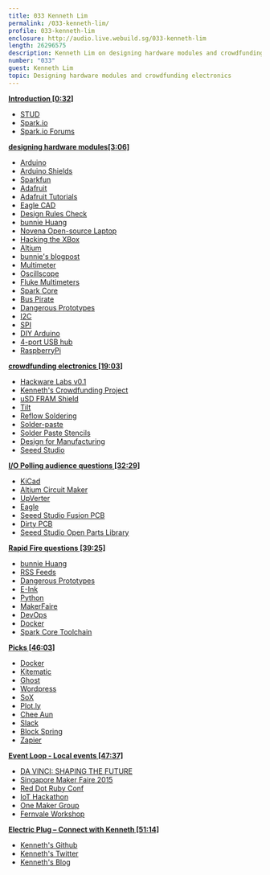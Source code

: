 ```yaml
---
title: 033 Kenneth Lim
permalink: /033-kenneth-lim/
profile: 033-kenneth-lim
enclosure: http://audio.live.webuild.sg/033-kenneth-lim
length: 26296575
description: Kenneth Lim on designing hardware modules and crowdfunding electronics.
number: "033"
guest: Kenneth Lim
topic: Designing hardware modules and crowdfunding electronics
---
```


**[Introduction [0:32]](#t=0:32)**

- [STUD](http://www.sutd.edu.sg/)
- [Spark.io](http://spark.io/)
- [Spark.io Forums](https://community.spark.io/)

**[designing hardware modules[3:06]](#t=3:06)**

- [Arduino](http://www.arduino.cc/)
- [Arduino Shields](http://www.arduino.cc/en/Main/ArduinoShields)
- [Sparkfun](http://sparkfun.com)
- [Adafruit](http://adafruit.com)
- [Adafruit Tutorials](http://learn.adafruit.com)
- [Eagle CAD](http://www.cadsoftusa.com/)
- [Design Rules Check](http://www.instructables.com/id/PCB-Creation-with-Eagle-for-Beginners/step17/The-Design-Rule-Check/)
- [bunnie Huang](http://www.bunniestudios.com/)
- [Novena Open-source Laptop](https://www.crowdsupply.com/kosagi/novena)
- [Hacking the XBox](http://hackingthexbox.com/)
- [Altium](http://www.altium.com/)
- [bunnie's blogpost](http://www.bunniestudios.com/blog/?p=3797)
- [Multimeter](http://en.wikipedia.org/wiki/Multimeter)
- [Oscillscope](http://en.wikipedia.org/wiki/Oscilloscope)
- [Fluke Multimeters](http://www.fluke.com/fluke/tten/products/digital-multimeters.htm)
- [Spark Core](https://www.spark.io/)
- [Bus Pirate](http://dangerousprototypes.com/docs/Bus_Pirate)
- [Dangerous Prototypes](http://dangerousprototypes.com/)
- [I2C](http://en.wikipedia.org/wiki/I%C2%B2C)
- [SPI](http://en.wikipedia.org/wiki/Serial_Peripheral_Interface_Bus)
- [DIY Arduino](http://www.instructables.com/id/DIY-Arduino-or-The-DIY-Duino/)
- [4-port USB hub](https://github.com/kennethlimcp/oshw-design/tree/master/usb-power-hub-4)
- [RaspberryPi](http://www.raspberrypi.org/)

**[crowdfunding electronics [19:03]](#t=19:03)**

- [Hackware Labs v0.1](https://www.facebook.com/events/876463825749360/)
- [Kenneth's Crowdfunding Project](http://limsimiteh.com/kenneth/2014/08/idea-product/)
- [uSD FRAM Shield](https://enabler.tilt.com/usd-fram-shield)
- [Tilt](http://tilt.com)
- [Reflow Soldering](http://en.wikipedia.org/wiki/Reflow_soldering)
- [Solder-paste](http://en.wikipedia.org/wiki/Solder_paste)
- [Solder Paste Stencils](https://www.sparkfun.com/tutorials/58)
- [Design for Manufacturing](http://en.wikipedia.org/wiki/Design_for_manufacturability)
- [Seeed Studio](http://www.seeedstudio.com/)

**[I/O Polling audience questions [32:29]](#t=32:29)**

- [KiCad](http://www.kicad-pcb.org/display/KICAD/KiCad+EDA+Software+Suite)
- [Altium Circuit Maker](http://www.altium.com/circuitmaker/overview)
- [UpVerter](https://upverter.com/)
- [Eagle](http://www.cadsoftusa.com/)
- [Seeed Studio Fusion PCB](https://www.seeedstudio.com/service/index.php?r=pcb)
- [Dirty PCB](http://dirtypcbs.com/)
- [Seeed Studio Open Parts Library](http://www.seeedstudio.com/wiki/Open_parts_library)

**[Rapid Fire questions [39:25]](#t=39:25)**

- [bunnie Huang](http://www.bunniestudios.com/)
- [RSS Feeds](http://en.wikipedia.org/wiki/RSS)
- [Dangerous Prototypes](http://dangerousprototypes.com/)
- [E-Ink](http://en.wikipedia.org/wiki/E_Ink)
- [Python](https://www.python.org/)
- [MakerFaire](http://makerfaire.com/)
- [DevOps](http://www.meetup.com/devops-singapore/)
- [Docker](https://www.docker.com/)
- [Spark Core Toolchain](https://github.com/spark/firmware)

**[Picks [46:03]](#t=46:03)**

- [Docker](https://www.docker.com/)
- [Kitematic](https://kitematic.com/)
- [Ghost](https://ghost.org/)
- [Wordpress](http://wordpress.com/)
- [SoX](http://sox.sourceforge.net/)
- [Plot.ly](https://plot.ly/)
- [Chee Aun](http://cheeaun.com/)
- [Slack](http://slack.com/)
- [Block Spring](https://www.blockspring.com/)
- [Zapier](https://zapier.com/)


**[Event Loop - Local events [47:37]](#t=47:37)**

- [DA VINCI: SHAPING THE FUTURE](http://www.marinabaysands.com/museum/davinci.html)
- [Singapore Maker Faire 2015](http://makerfairesingapore.com/)
- [Red Dot Ruby Conf](http://www.reddotrubyconf.com/)
- [IoT Hackathon](http://iothackathon.sg/)
- [One Maker Group](http://onemakergroup.sg/)
- [Fernvale Workshop](http://www.meetup.com/Hackware/events/221497364/)

**[Electric Plug  – Connect with Kenneth [51:14]](#t=51:14)**

- [Kenneth's Github](https://github.com/kennethlimcp/)
- [Kenneth's Twitter](https://www.twitter.com/kennethlimcp)
- [Kenneth's Blog](http://limsimiteh.com/)
